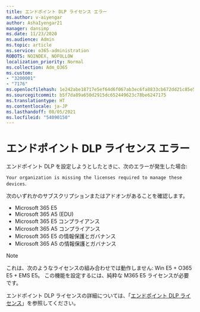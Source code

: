 ```yaml
---
title: エンドポイント DLP ライセンス エラー
ms.author: v-aiyengar
author: AshaIyengar21
manager: dansimp
ms.date: 11/23/2020
ms.audience: Admin
ms.topic: article
ms.service: o365-administration
ROBOTS: NOINDEX, NOFOLLOW
localization_priority: Normal
ms.collection: Adm_O365
ms.custom:
- "3200001"
- "7176"
ms.openlocfilehash: 1e242abe18717e5ef64d6f067ab3ec6fa8833cb672dd21c85e577ce640240ba0
ms.sourcegitcommit: b5f7da89a650d2915dc652449623c78be6247175
ms.translationtype: HT
ms.contentlocale: ja-JP
ms.lasthandoff: 08/05/2021
ms.locfileid: "54090150"
---
```

# <a name="endpoint-dlp-licensing-error"></a>エンドポイント DLP ライセンス エラー

エンドポイント DLP を設定しようとしたときに、次のエラーが発生した場合:

`Your organization is missing the licenses required to manage these devices`.

次のいずれかのサブスクリプションまたはアドオンがあることを確認します。

- Microsoft 365 E5
- Microsoft 365 A5 (EDU) 
- Microsoft 365 E5 コンプライアンス
- Microsoft 365 A5 コンプライアンス
- Microsoft 365 E5 の情報保護とガバナンス
- Microsoft 365 A5 の情報保護とガバナンス

> [!NOTE]
> これは、次のようなライセンスの組み合わせでは動作しません: Win E5 + O365 E5 + EMS E5。 この機能を設定するには、純粋な M365 E5 ライセンスが必要です。

エンドポイント DLP ライセンスの詳細については、「[エンドポイント DLP ライセンス](https://docs.microsoft.com/microsoft-365/compliance/endpoint-dlp-getting-started#onboarding-devices-into-device-management)」を参照してください。
